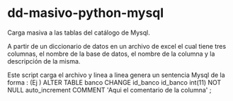 # dd-masivo-python-mysql
Carga masiva a las tablas del catálogo de Mysql.

A partir de un diccionario de datos en un archivo de excel el cual tiene tres columnas, el nombre de la base de datos, el nombre de la columna y la descripción de la misma. 

Este script carga el archivo y linea a linea genera un sentencia Mysql de la forma :
(Ej ) ALTER TABLE banco CHANGE id_banco id_banco int(11) NOT NULL auto_increment COMMENT 'Aqui el comentario de la columna' ;


